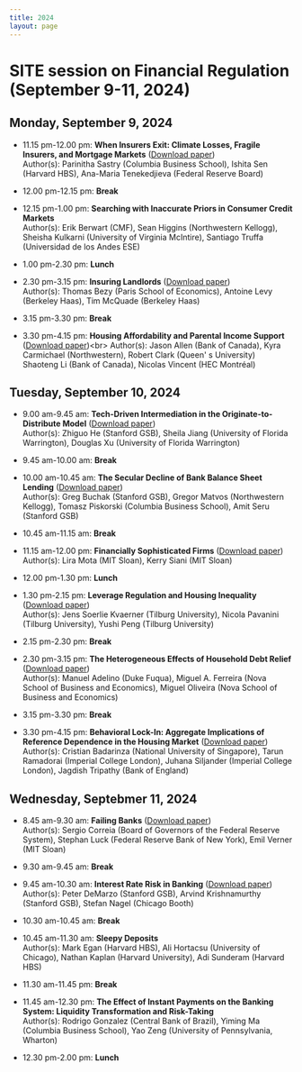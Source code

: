 ```yaml
---
title: 2024
layout: page
---
```


# SITE session on Financial Regulation (September 9-11, 2024)

## Monday, September 9, 2024

* 11.15 pm-12.00 pm:  **When Insurers Exit: Climate Losses, Fragile Insurers, and Mortgage Markets** ([Download paper]("https://www.hbs.edu/ris/Publication%20Files/24-051_f1329bc3-d296-4ffa-aff3-a9e4b8e98e9d.pdf"))  
Author(s): Parinitha Sastry (Columbia Business School), Ishita Sen (Harvard HBS), Ana-Maria Tenekedjieva (Federal Reserve Board)

* 12.00 pm-12.15 pm:  **Break**

* 12.15 pm-1.00 pm:  **Searching with Inaccurate Priors in Consumer Credit Markets**<br>
Author(s): Erik Berwart (CMF), Sean Higgins (Northwestern Kellogg), Sheisha Kulkarni (University of Virginia McIntire), Santiago Truffa (Universidad de los Andes ESE)

* 1.00 pm-2.30 pm:  **Lunch**

* 2.30 pm-3.15 pm:  **Insuring Landlords** ([Download paper]("https://drive.google.com/file/d/1VbC20DjpeQ99ISnlGdKm1Yv3aQbHakVR/view"))  
Author(s): Thomas Bezy (Paris School of Economics), Antoine Levy (Berkeley Haas), Tim McQuade (Berkeley Haas)

* 3.15 pm-3.30 pm:  **Break**

* 3.30 pm-4.15 pm:  **Housing Affordability and Parental Income Support** ([Download paper]("https://drive.google.com/file/d/1dAV0r9gCXIQmfCkD-x7PQBbcGYQBqK1F/view"))<br>
Author(s): Jason Allen (Bank of Canada), Kyra Carmichael (Northwestern), Robert Clark (Queen' s University) Shaoteng Li (Bank of Canada), Nicolas Vincent (HEC Montréal)

## Tuesday, September 10, 2024

* 9.00 am-9.45 am:  **Tech-Driven Intermediation in the Originate-to-Distribute Model** ([Download paper](https://www.nber.org/system/files/working_papers/w32052/w32052.pdf))    
Author(s): Zhiguo He (Stanford GSB), Sheila Jiang (University of Florida Warrington), Douglas Xu (University of Florida Warrington)
* 9.45 am-10.00 am:  **Break**

* 10.00 am-10.45 am:  **The Secular Decline of Bank Balance Sheet Lending** ([Download paper](https://www.nber.org/system/files/working_papers/w32176/w32176.pdf))  
Author(s): Greg Buchak (Stanford GSB), Gregor Matvos (Northwestern Kellogg), Tomasz Piskorski (Columbia Business School), Amit Seru (Stanford GSB)

* 10.45 am-11.15 am:  **Break**

* 11.15 am-12.00 pm:  **Financially Sophisticated Firms** ([Download paper](https://papers.ssrn.com/sol3/Delivery.cfm/4613366.pdf?abstractid=4613366&mirid=1))  
Author(s): Lira Mota (MIT Sloan), Kerry Siani (MIT Sloan)

* 12.00 pm-1.30 pm:  **Lunch**

* 1.30 pm-2.15 pm:  **Leverage Regulation and Housing Inequality** ([Download paper](https://papers.ssrn.com/sol3/Delivery.cfm/SSRN_ID4797723_code3222052.pdf?abstractid=4460000&mirid=1))  
Author(s): Jens Soerlie Kvaerner (Tilburg University), Nicola Pavanini (Tilburg University), Yushi Peng (Tilburg University)

* 2.15 pm-2.30 pm:  **Break**

* 2.30 pm-3.15 pm:  **The Heterogeneous Effects of Household Debt Relief** ([Download paper](https://csef.it/wp-content/uploads/Ferreira-Miguel.pdf))   
Author(s): Manuel Adelino (Duke Fuqua), Miguel A. Ferreira (Nova School of Business and Economics), Miguel Oliveira (Nova School of Business and Economics)

* 3.15 pm-3.30 pm:  **Break**

* 3.30 pm-4.15 pm:  **Behavioral Lock-In: Aggregate Implications of Reference Dependence in the Housing Market** ([Download paper](https://papers.ssrn.com/sol3/Delivery.cfm/SSRN_ID4843324_code1336466.pdf?abstractid=4693047&mirid=1))   
Author(s): Cristian Badarinza (National University of Singapore), Tarun Ramadorai (Imperial College London), Juhana Siljander (Imperial College London), Jagdish Tripathy (Bank of England)

## Wednesday, Septebmer 11, 2024

* 8.45 am-9.30 am:  **Failing Banks** ([Download paper](https://papers.ssrn.com/sol3/Delivery.cfm/SSRN_ID4769307_code2423067.pdf?abstractid=4650834&mirid=1))  
Author(s): Sergio Correia (Board of Governors of the Federal Reserve System), Stephan Luck (Federal Reserve Bank of New York), Emil Verner (MIT Sloan)

* 9.30 am-9.45 am:  **Break**

* 9.45 am-10.30 am:  **Interest Rate Risk in Banking** ([Download paper](https://bpb-us-w2.wpmucdn.com/voices.uchicago.edu/dist/f/575/files/2024/06/Interest_Rate_Risk_in_Banking.pdf))  
Author(s): Peter DeMarzo (Stanford GSB), Arvind Krishnamurthy (Stanford GSB), Stefan Nagel (Chicago Booth)

* 10.30 am-10.45 am:  **Break**

* 10.45 am-11.30 am:  **Sleepy Deposits**   
Author(s): Mark Egan (Harvard HBS), Ali Hortacsu (University of Chicago), Nathan Kaplan (Harvard University), Adi Sunderam (Harvard HBS)

* 11.30 am-11.45 pm:  **Break**

* 11.45 am-12.30 pm:  **The Effect of Instant Payments on the Banking System: Liquidity Transformation and Risk-Taking**<br>
Author(s): Rodrigo Gonzalez (Central Bank of Brazil), Yiming Ma (Columbia Business School), Yao Zeng (University of Pennsylvania, Wharton)

* 12.30 pm-2.00 pm:  **Lunch**

